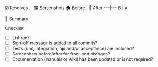 ☑️ Resolves ...
🖼️ Screenshots
🏚️ Before | 🏡 After
---|--- 
B | A

🚧 Summary

Checklist

- [ ] Lint ran?
- [ ] Sign-off message is added to all commits?
- [ ] Tests (unit, integration, api and/or acceptance) are included?
- [ ] Screenshots before/after for front-end changes?
- [ ] Documentation (manuals or wiki) has been updated or is not required?
